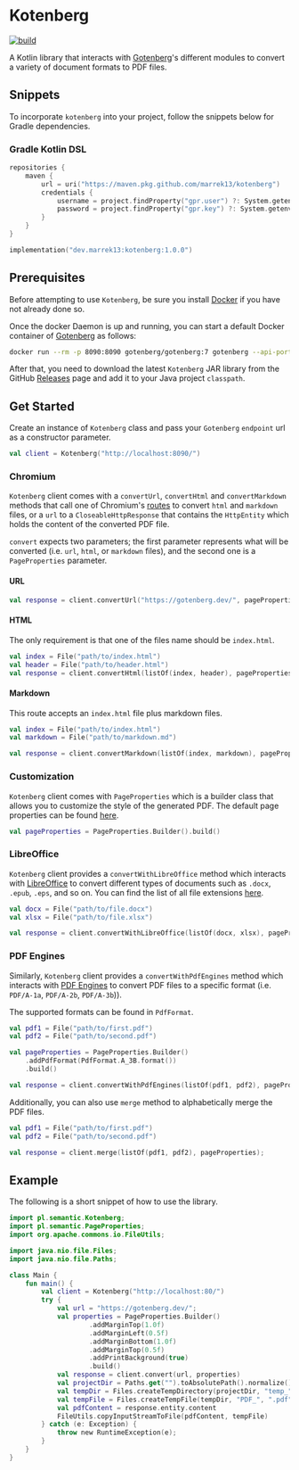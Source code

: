 # Kotenberg

[![build](https://github.com/marrek13/kotenberg/actions/workflows/build.yml/badge.svg)](https://github.com/marrek13/kotenberg/actions/workflows/build.yml)

A Kotlin library that interacts with [Gotenberg](https://gotenberg.dev/)'s different modules to convert a variety of document formats to PDF files.

## Snippets
To incorporate `kotenberg` into your project, follow the snippets below for Gradle dependencies.

### Gradle Kotlin DSL
```kotlin
repositories {
    maven {
        url = uri("https://maven.pkg.github.com/marrek13/kotenberg")
        credentials {
            username = project.findProperty("gpr.user") ?: System.getenv("GITHUB_USERNAMe")
            password = project.findProperty("gpr.key") ?: System.getenv("GITHUB_TOKEN")
        }
    }
}

implementation("dev.marrek13:kotenberg:1.0.0")
```

## Prerequisites

Before attempting to use `Kotenberg`, be sure you install [Docker](https://www.docker.com/) if you have not already done so.

Once the docker Daemon is up and running, you can start a default Docker container of [Gotenberg](https://gotenberg.dev/) as follows:

```bash
docker run --rm -p 8090:8090 gotenberg/gotenberg:7 gotenberg --api-port=8090
```

After that, you need to download the latest `Kotenberg` JAR library from the GitHub [Releases](https://github.com/marrek13/kotenberg/releases) page and add it to your Java project `classpath`.

## Get Started

Create an instance of `Kotenberg` class and pass your `Gotenberg` `endpoint` url as a constructor parameter.

```kotlin
val client = Kotenberg("http://localhost:8090/")
```

### Chromium

`Kotenberg` client comes with a `convertUrl`, `convertHtml` and `convertMarkdown` methods that call one of Chromium's [routes](https://gotenberg.dev/docs/modules/chromium#routes) to convert `html` and `markdown` files, or a `url` to a `CloseableHttpResponse` that contains the `HttpEntity` which holds the content of the converted PDF file.

`convert` expects two parameters; the first parameter represents what will be converted (i.e. `url`, `html`, or `markdown` files), and the second one is a `PageProperties` parameter.

#### URL

```kotlin
val response = client.convertUrl("https://gotenberg.dev/", pageProperties)
```

#### HTML

The only requirement is that one of the files name should be `index.html`.

```kotlin
val index = File("path/to/index.html")
val header = File("path/to/header.html")
val response = client.convertHtml(listOf(index, header), pageProperties);
```

#### Markdown

This route accepts an `index.html` file plus markdown files.

```kotlin
val index = File("path/to/index.html")
val markdown = File("path/to/markdown.md")

val response = client.convertMarkdown(listOf(index, markdown), pageProperties);
```

### Customization

`Kotenberg` client comes with `PageProperties` which is a builder class that allows you to customize the style of the generated PDF. The default page properties can be found [here](https://gotenberg.dev/docs/modules/chromium#routes).

```kotlin
val pageProperties = PageProperties.Builder().build()
```
### LibreOffice
`Kotenberg` client provides a `convertWithLibreOffice` method which interacts with [LibreOffice](https://gotenberg.dev/docs/modules/libreoffice) to convert different types of documents such as `.docx`, `.epub`, `.eps`, and so on. You can find the list of all file extensions [here](https://gotenberg.dev/docs/modules/libreoffice#route).

```kotlin
val docx = File("path/to/file.docx")
val xlsx = File("path/to/file.xlsx")

val response = client.convertWithLibreOffice(listOf(docx, xlsx), pageProperties);
```

### PDF Engines
Similarly, `Kotenberg` client provides a `convertWithPdfEngines` method which interacts with [PDF Engines](https://gotenberg.dev/docs/modules/pdf-engines) to convert PDF files to a specific format (i.e. `PDF/A-1a`, `PDF/A-2b`, `PDF/A-3b`)).

The supported formats can be found in `PdfFormat`.

```kotlin
val pdf1 = File("path/to/first.pdf")
val pdf2 = File("path/to/second.pdf")

val pageProperties = PageProperties.Builder()
    .addPdfFormat(PdfFormat.A_3B.format())
    .build()

val response = client.convertWithPdfEngines(listOf(pdf1, pdf2), pageProperties);
```

Additionally, you can also use `merge` method to alphabetically merge the PDF files.

```kotlin
val pdf1 = File("path/to/first.pdf")
val pdf2 = File("path/to/second.pdf")

val response = client.merge(listOf(pdf1, pdf2), pageProperties);
```
## Example

The following is a short snippet of how to use the library.

```kotlin
import pl.semantic.Kotenberg;
import pl.semantic.PageProperties;
import org.apache.commons.io.FileUtils;

import java.nio.file.Files;
import java.nio.file.Paths;

class Main {
    fun main() {
        val client = Kotenberg("http://localhost:80/")
        try {
            val url = "https://gotenberg.dev/";
            val properties = PageProperties.Builder()
                    .addMarginTop(1.0f)
                    .addMarginLeft(0.5f)
                    .addMarginBottom(1.0f)
                    .addMarginTop(0.5f)
                    .addPrintBackground(true)
                    .build()
            val response = client.convert(url, properties)
            val projectDir = Paths.get("").toAbsolutePath().normalize()
            val tempDir = Files.createTempDirectory(projectDir, "temp_")
            val tempFile = Files.createTempFile(tempDir, "PDF_", ".pdf").toFile()
            val pdfContent = response.entity.content
            FileUtils.copyInputStreamToFile(pdfContent, tempFile)
        } catch (e: Exception) {
            throw new RuntimeException(e);
        }
    }
}
```


